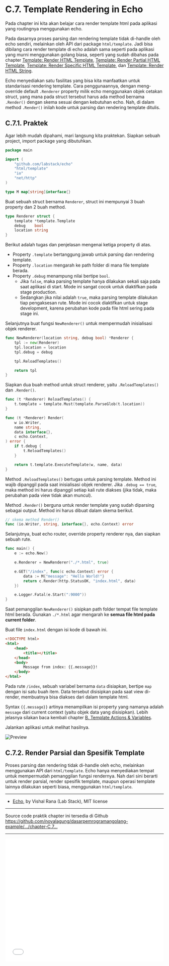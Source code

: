 # C.7. Template Rendering in Echo

Pada chapter ini kita akan belajar cara render template html pada aplikasi yang routingnya menggunakan echo.

Pada dasarnya proses parsing dan rendering template tidak di-handle oleh echo sendiri, melainkan oleh API dari package `html/template`. Jadi bisa dibilang cara render template di echo adalah sama seperti pada aplikasi yang murni menggunakan golang biasa, seperti yang sudah dibahas pada chapter [Template: Render HTML Template](/B-template-render-html.html), [Template: Render Partial HTML Template](/B-template-render-partial-html.html), [Template: Render Specific HTML Template](/B-render-specific-html.html), dan [Template: Render HTML String](/B-render-html-string.html).

Echo menyediakan satu fasilitas yang bisa kita manfaatkan untuk standarisasi rendering template. Cara penggunaannya, dengan meng-override default `.Renderer` property milik echo menggunakan objek cetakan struct, yang mana pada struct tersebut harus ada method bernama `.Render()` dengan skema sesuai dengan kebutuhan echo. Nah, di dalam method `.Render()` inilah kode untuk parsing dan rendering template ditulis.

## C.7.1. Praktek

Agar lebih mudah dipahami, mari langsung kita praktekan. Siapkan sebuah project, import package yang dibutuhkan.

```go
package main

import (
    "github.com/labstack/echo"
    "html/template"
    "io"
    "net/http"
)

type M map[string]interface{}
```

Buat sebuah struct bernama `Renderer`, struct ini mempunyai 3 buah property dan 2 buah method.

```go
type Renderer struct {
    template *template.Template
    debug    bool
    location string
}
```

Berikut adalah tugas dan penjelasan mengenai ketiga property di atas.

 - Property `.template` bertanggung jawab untuk parsing dan rendering template.
 - Property `.location` mengarah ke path folder di mana file template berada.
 - Property `.debug` menampung nilai bertipe `bool`.
    - Jika `false`, maka parsing template hanya dilakukan sekali saja pada saat aplikasi di start. Mode ini sangat cocok untuk diaktifkan pada stage production.
    - Sedangkan jika nilai adalah `true`, maka parsing template dilakukan tiap pengaksesan rute. Mode ini cocok diaktifkan untuk stage development, karena perubahan kode pada file html sering pada stage ini.

Selanjutnya buat fungsi `NewRenderer()` untuk mempermudah inisialisasi objek renderer.

```go
func NewRenderer(location string, debug bool) *Renderer {
    tpl := new(Renderer)
    tpl.location = location
    tpl.debug = debug

    tpl.ReloadTemplates()

    return tpl
}
```

Siapkan dua buah method untuk struct renderer, yaitu `.ReloadTemplates()` dan `.Render()`.

```go
func (t *Renderer) ReloadTemplates() {
    t.template = template.Must(template.ParseGlob(t.location))
}

func (t *Renderer) Render(
    w io.Writer, 
    name string, 
    data interface{}, 
    c echo.Context,
) error {
    if t.debug {
        t.ReloadTemplates()
    }

    return t.template.ExecuteTemplate(w, name, data)
}
```

Method `.ReloadTemplates()` bertugas untuk parsing template. Method ini wajib dipanggil pada saat inisialisasi objek renderer. Jika `.debug == true`, maka method ini harus dipanggil setiap kali rute diakses (jika tidak, maka perubahan pada view tidak akan muncul).

Method `.Render()` berguna untuk render template yang sudah diparsing sebagai output. Method ini harus dibuat dalam skema berikut.

```go
// skema method Render()
func (io.Writer, string, interface{}, echo.Context) error
```

Selanjutnya, buat echo router, override property renderer nya, dan siapkan sebuah rute.

```go
func main() {
    e := echo.New()

    e.Renderer = NewRenderer("./*.html", true)

    e.GET("/index", func(c echo.Context) error {
        data := M{"message": "Hello World!"}
        return c.Render(http.StatusOK, "index.html", data)
    })

    e.Logger.Fatal(e.Start(":9000"))
}
```

Saat pemanggilan `NewRenderer()` sisipkan path folder tempat file template html berada. Gunakan `./*.html` agar mengarah ke **semua file html pada current folder**.

Buat file `index.html` dengan isi kode di bawah ini.

```html
<!DOCTYPE html>
<html>
    <head>
        <title></title>
    </head>
    <body>
        Message from index: {{.message}}!
    </body>
</html>
```

Pada rute `/index`, sebuah variabel bernama `data` disiapkan, bertipe `map` dengan isi satu buah item. Data tersebut disisipkan pada saat view di-render, membuatnya bisa diakses dari dalam template html.

Syntax `{{.message}}` artinya menampilkan isi property yang namanya adalah `message` dari current context (yaitu objek data yang disisipkan). Lebih jelasnya silakan baca kembali chapter [B. Template Actions & Variables](/B-template-actions-variables.html).

Jalankan aplikasi untuk melihat hasilnya.

![Preview](images/C_echo_template_rendering_1_preview.png)

## C.7.2. Render Parsial dan Spesifik Template

Proses parsing dan rendering tidak di-handle oleh echo, melainkan menggunakan API dari `html/template`. Echo hanya menyediakan tempat untuk mempermudah pemanggilan fungsi rendernya. Nah dari sini berarti untuk render parsial, render spesifik template, maupun operasi template lainnya dilakukan seperti biasa, menggunakan `html/template`.

---

 - [Echo](https://github.com/labstack/echo), by Vishal Rana (Lab Stack), MIT license

---

<div class="source-code-link">
    <div class="source-code-link-message">Source code praktik chapter ini tersedia di Github</div>
    <a href="https://github.com/novalagung/dasarpemrogramangolang-example/tree/master/chapter-C.7-echo-template-rendering">https://github.com/novalagung/dasarpemrogramangolang-example/.../chapter-C.7...</a>
</div>

---

<iframe src="partial/ebooks.html" width="100%" height="390px" frameborder="0" scrolling="no"></iframe>
